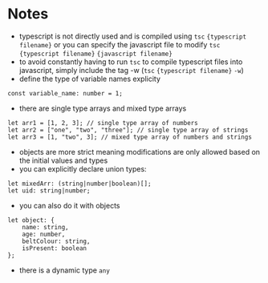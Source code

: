 # Notes

- typescript is not directly used and is compiled using `tsc` `{typescript filename}` or you can specify the javascript file to modify `tsc` `{typescript filename}` `{javascript filename}`
- to avoid constantly having to run `tsc` to compile typescript files into javascript, simply include the tag -w (`tsc` `{typescript filename}` `-w`)
- define the type of variable names explicity
```
const variable_name: number = 1;
```
- there are single type arrays and mixed type arrays
```
let arr1 = [1, 2, 3]; // single type array of numbers
let arr2 = ["one", "two", "three"]; // single type array of strings
let arr3 = [1, "two", 3]; // mixed type array of numbers and strings
```
- objects are more strict meaning modifications are only allowed based on the initial values and types
- you can explicitly declare union types:
```
let mixedArr: (string|number|boolean)[];
let uid: string|number;
```
- you can also do it with objects
```
let object: {
    name: string,
    age: number,
    beltColour: string,
    isPresent: boolean
};
```
- there is a dynamic type `any`

